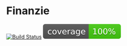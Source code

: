 # Finanzie

[![Build Status](https://travis-ci.com/cho19/finanzie.svg?token=zz8GB6gK7y3pfZqWxa7s&branch=master)](https://travis-ci.com/cho19/finanzie) [![Backend code coverage](./backend/coverage.svg)](https://travis-ci.com/cho19/finanzie)
